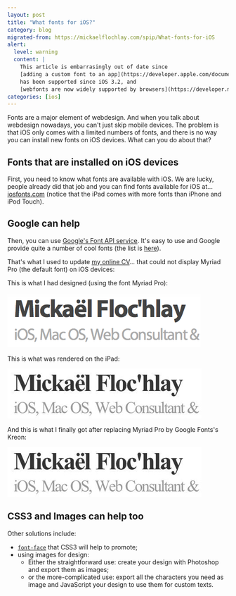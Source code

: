 ```yaml
---
layout: post
title: "What fonts for iOS?"
category: blog
migrated-from: https://mickaelflochlay.com/spip/What-fonts-for-iOS
alert:
  level: warning
  content: |
    This article is embarrasingly out of date since
    [adding a custom font to an app](https://developer.apple.com/documentation/uikit/text_display_and_fonts/adding_a_custom_font_to_your_app)
    has been supported since iOS 3.2, and
    [webfonts are now widely supported by browsers](https://developer.mozilla.org/en-US/docs/Web/CSS/@font-face).
categories: [ios]
---
```


Fonts are a major element of webdesign. And when you talk about webdesign
nowadays, you can't just skip mobile devices. The problem is that iOS only comes
with a limited numbers of fonts, and there is no way you can install new fonts
on iOS devices. What can you do about that?

## Fonts that are installed on iOS devices

First, you need to know what fonts are available with iOS. We are lucky, people
already did that job and you can find fonts available for iOS at...
[iosfonts.com](http://iosfonts.com) (notice that the iPad comes with more fonts
than iPhone and iPod Touch).

## Google can help

Then, you can use
[Google's Font API service](https://developers.google.com/fonts/). It's easy to
use and Google provide quite a number of cool fonts (the list is
[here](https://fonts.google.com)).

That's what I used to update [my online CV][1]... that could not display Myriad
Pro (the default font) on iOS devices:

This is what I had designed (using the font Myriad Pro):

![Screenshot with Mac's Google Chrome using Myriad Pro](/assets/images/ios-font-designed.png)

This is what was rendered on the iPad:

![Screenshot with iPad where Myriad Pro is replaced by some default fonts](/assets/images/ios-font-rendered.jpg)

And this is what I finally got after replacing Myriad Pro by Google Fonts's
Kreon:

![Screenshot with Google Chrome and iPad after changing the font to the Kreon webfont](/assets/images/ios-font-rendered.jpg)

## CSS3 and Images can help too

Other solutions include:

- [`font-face`](http://www.css3.info/preview/web-fonts-with-font-face/) that
  CSS3 will help to promote;
- using images for design:
  - Either the straightforward use: create your design with Photoshop and export
    them as images;
  - or the more-complicated use: export all the characters you need as image and
    JavaScript your design to use them for custom texts.

[1]: https://mickaelflochlay.com/cv.html
